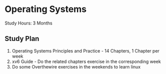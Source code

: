 # Operating Systems

Study Hours: 3 Months

## Study Plan
1. Operating Systems Principles and Practice - 14 Chapters, 1 Chapter per week
2. xv6 Guide - Do the related chapters exercise in the corresponding week
3. Do some Overthewire exercises in the weekends to learn linux
